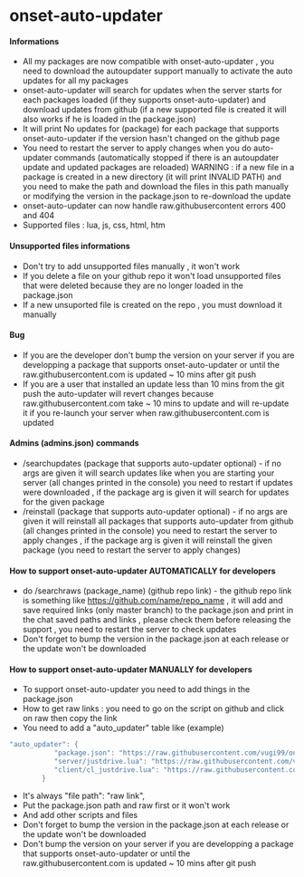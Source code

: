 # onset-auto-updater

#### Informations
* All my packages are now compatible with onset-auto-updater , you need to download the autoupdater support manually to activate the auto updates for all my packages
* onset-auto-updater will search for updates when the server starts for each packages loaded (if they supports onset-auto-updater) and download updates from github (if a new supported file is created it will also works if he is loaded in the package.json)
* It will print No updates for (package) for each package that supports onset-auto-updater if the version hasn't changed on the github page
* You need to restart the server to apply changes when you do auto-updater commands (automatically stopped if there is an autoupdater update and updated packages are reloaded) WARNING : if a new file in a package is created in a new directory (it will print INVALID PATH) and you need to make the path and download the files in this path manually or modifying the version in the package.json to re-download the update 
* onset-auto-updater can now handle raw.githubusercontent errors 400 and 404
* Supported files : lua, js, css, html, htm

#### Unsupported files informations
* Don't try to add unsupported files manually , it won't work
* If you delete a file on your github repo it won't load unsupported files that were deleted because they are no longer loaded in the package.json
* If a new unsuported file is created on the repo , you must download it manually

#### Bug
* If you are the developer don't bump the version on your server if you are developping a package that supports onset-auto-updater or until the raw.githubusercontent.com is updated ~ 10 mins after git push
* If you are a user that installed an update less than 10 mins from the git push the auto-updater will revert changes because raw.githubusercontent.com take ~ 10 mins to update and will re-update it if you re-launch your server when raw.githubusercontent.com is updated

#### Admins (admins.json) commands
* /searchupdates (package that supports auto-updater optional) - if no args are given it will search updates like when you are starting your server (all changes printed in the console) you need to restart if updates were downloaded , if the package arg is given it will search for updates for the given package
* /reinstall (package that supports auto-updater optional) - if no args are given it will reinstall all packages that supports auto-updater from github (all changes printed in the console) you need to restart the server to apply changes , if the package arg is given it will reinstall the given package (you need to restart the server to apply changes)

#### How to support onset-auto-updater AUTOMATICALLY for developers
* do /searchraws (package_name) (github repo link) - the github repo link is something like https://github.com/name/repo_name , it will add and save required links (only master branch) to the package.json and print in the chat saved paths and links , please check them before releasing the support , you need to restart the server to check updates
* Don't forget to bump the version in the package.json at each release or the update won't be downloaded

#### How to support onset-auto-updater MANUALLY for developers
* To support onset-auto-updater you need to add things in the package.json
* How to get raw links : you need to go on the script on github and click on raw then copy the link
* You need to add a "auto_updater" table like (example)
```lua
"auto_updater": {
           "package.json": "https://raw.githubusercontent.com/vugi99/onset-justdrive/master/package.json",
           "server/justdrive.lua": "https://raw.githubusercontent.com/vugi99/onset-justdrive/master/server/justdrive.lua",
           "client/cl_justdrive.lua": "https://raw.githubusercontent.com/vugi99/onset-justdrive/master/client/cl_justdrive.lua"
        }
```
* It's always "file path": "raw link",
* Put the package.json path and raw first or it won't work 
* And add other scripts and files 
* Don't forget to bump the version in the package.json at each release or the update won't be downloaded
* Don't bump the version on your server if you are developping a package that supports onset-auto-updater or until the raw.githubusercontent.com is updated ~ 10 mins after git push